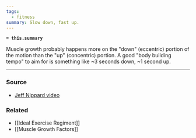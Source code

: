 ```yaml
---
tags:
  - fitness
summary: Slow down, fast up.
---
```

**`= this.summary`**

Muscle growth probably happens more on the "down" (eccentric) portion of the motion than the "up" (concentric) portion. A good "body building tempo" to aim for is something like ~3 seconds down, ~1 second up.

---
### Source
- [Jeff Nippard video](https://youtu.be/71op1DQ2gyo?si=a5o7uCaQSqX6taM1)

### Related
- [[Ideal Exercise Regiment]]
- [[Muscle Growth Factors]]